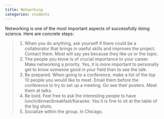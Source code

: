 ```yaml
---
title: Networking
categories: students
---
```


Networking is one of the most important aspects of successfully doing science. Here are concrete steps:

  > 1. When you do anything, ask yourself if there could be a collaborator that brings in useful skills and improves the project. Contact them. Most will say yes because they like us or the topic.
  > 2. The people you know is of crucial importance to your career. Make networking a priority. Yes, it is more important to personally get to know someone good in your field than to see the talk.
  > 3. Be prepared. When going to a conference, make a list of the top 10 people you would like to meet. Email them before the conference to try to set up a meeting. Go see their posters. Meet them at talks.
  > 4. Be bold. Feel free to ask the interesting people to have lunch/dinner/breakfast/Karaoke. Yes it is fine to sit at the table of the big shots.
  > 5. Socialize within the group. In Chicago.
